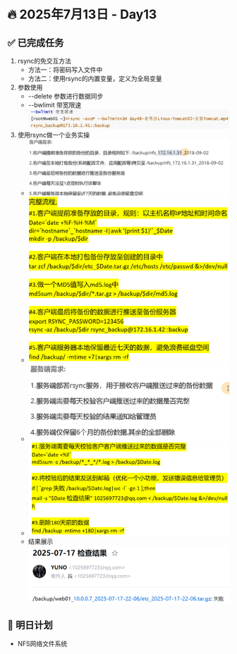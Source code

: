 # 🔥 2025年7月13日 - Day13 
## ✅ 已完成任务
1. rsync的免交互方法
   * 方法一：将密码写入文件中
   * 方法二：使用rsync的内置变量，定义为全局变量
2. 参数使用
   * --delete 参数进行数据同步
   * --bwlimit 带宽限速 ![示例](https://github.com/YJUNO6/cloud-devops-learning/blob/main/0_%E6%88%90%E9%95%BF%E6%97%A5%E8%AE%B0/20250713_Day13/screenshot/%E5%B1%8F%E5%B9%95%E6%88%AA%E5%9B%BE%202025-07-16%20161502.png)
3. 使用rsync做一个业务实操
   * ![客户端需求](https://github.com/YJUNO6/cloud-devops-learning/blob/main/0_%E6%88%90%E9%95%BF%E6%97%A5%E8%AE%B0/20250713_Day13/screenshot/%E5%B1%8F%E5%B9%95%E6%88%AA%E5%9B%BE%202025-07-16%20171628.png)
   * ![完整的脚本代码](https://github.com/YJUNO6/cloud-devops-learning/blob/main/0_%E6%88%90%E9%95%BF%E6%97%A5%E8%AE%B0/20250713_Day13/screenshot/%E5%B1%8F%E5%B9%95%E6%88%AA%E5%9B%BE%202025-07-17%20235058.png)
   * ![服务端需求](https://github.com/YJUNO6/cloud-devops-learning/blob/main/0_%E6%88%90%E9%95%BF%E6%97%A5%E8%AE%B0/20250713_Day13/screenshot/%E5%B1%8F%E5%B9%95%E6%88%AA%E5%9B%BE%202025-07-16%20220604.png)
   * ![完整脚本代码](https://github.com/YJUNO6/cloud-devops-learning/blob/main/0_%E6%88%90%E9%95%BF%E6%97%A5%E8%AE%B0/20250713_Day13/screenshot/%E5%B1%8F%E5%B9%95%E6%88%AA%E5%9B%BE%202025-07-17%20235714.png)
   * 结果展示 ![结果](https://github.com/YJUNO6/cloud-devops-learning/blob/main/0_%E6%88%90%E9%95%BF%E6%97%A5%E8%AE%B0/20250713_Day13/screenshot/%E5%B1%8F%E5%B9%95%E6%88%AA%E5%9B%BE%202025-07-17%20152312.png)

## 📌 明日计划
* NFS网络文件系统
